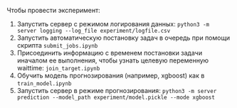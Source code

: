 Чтобы провести эксперимент:
1) Запустить сервер с режимом логирования данных: `python3 -m server logging --log_file experiment/logfile.csv`
2) Запустить автоматическую постановку задач в очередь при помощи скрипта `submit_jobs.ipynb`
3) Присоединить информацию с временем постановки задачи иначалом ее выполнения, чтобы узнать целевую переменную waittime: `join_target.ipynb`
4) Обучить модель прогнозирования (например, xgboost) как в `train_model.ipynb`
5) Запустить сервер в режиме прогнозирования: `python3 -m server prediction --model_path experiment/model.pickle --mode xgboost`